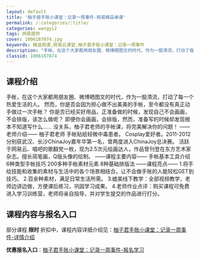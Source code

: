```yaml
---
layout: default
title: '柚子君手账小课堂：记录一周事件-网易精品单课'
permalink: /:categories/:title/
categories: wangyi2
tags: 网易提供
cover: 1006187074.jpg
keywords: 精选网课,网易云课堂,柚子君手账小课堂：记录一周事件
description: "手帐，在这个大家都用朋友圈、微博晒图文的时代，作为一股清流，打动了每一个热爱生活的人。然而，你是否会因为担心做不出美美的手帐，至今都没有真正动手做过一次手帐？你是否已经买好用品，正准备做的时"
classid: 1006187074
---
```


## 课程介绍

手帐，在这个大家都用朋友圈、微博晒图文的时代，作为一股清流，打动了每一个热爱生活的人。
然而，你是否会因为担心做不出美美的手帐，至今都没有真正动手做过一次手帐？
你是否已经买好用品，正准备做的时候，发现自己不会画画，不会排版，该怎么做呢？
即便你会画画，会排版，然而，准备写的时候却发现根本不知道写什么……
没关系，柚子君老师的手帐课，将完美解决你的问题！
——老师介绍——
柚子君老师
手帐贴纸轻微中毒患者。
Cosplay爱好者。2011-2012分别获武汉、长沙ChinaJoy嘉年华第一名，曾两度进入ChinaJoy总决赛。
活跃于网易云、唱吧的歌翻党一枚，现为2.5次元绘画达人，作品曾刊登在东方艺术家杂志。擅长简笔画，Q版头像的绘制。
——课程主要内容——
手帐基本工具介绍
6种类型手帐技巧
200多种手帐素材元素
8种基础排版法
——课程亮点——
1.将手绘技能和收集的素材与生活中的各个场景相结合。让不会做手账的人能轻松GET到技巧。
2.百余种素材，满足日常生活所需。
3.媲美线下教学：全部视频教学，老师边讲边做，方便课后练习，巩固学习成果。
4.老师作业点评：购买课程可免费进入学习训练营，老师将亲自指导，并对学生提交的作品进行打分。

## 课程内容与报名入口

部分课程 **限时** 折扣中，课程内容详细介绍见：[柚子君手账小课堂：记录一周事件-详情介绍](https://study.163.com/course/introduction/1006187074.htm?share=1&shareId=1025206652&utm_campaign=share&utm_medium=iphoneShare&utm_source=&utm_u=1025206652)

**优惠报名入口**：[柚子君手账小课堂：记录一周事件-报名学习](https://study.163.com/course/introduction/1006187074.htm?share=1&shareId=1025206652&utm_campaign=share&utm_medium=iphoneShare&utm_source=&utm_u=1025206652)

